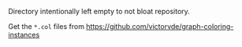 Directory intentionally left empty to not bloat repository.

Get the ```*.col``` files from https://github.com/victorvde/graph-coloring-instances

